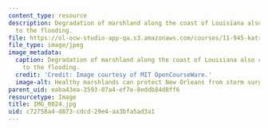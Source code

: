 ```yaml
---
content_type: resource
description: Degradation of marshland along the coast of Louisiana also contributed
  to the flooding.
file: https://ol-ocw-studio-app-qa.s3.amazonaws.com/courses/11-945-katrina-practicum-spring-2006/c72758a4d873cdcd29e4aa3bfa5ad3a1_IMG_0024.jpg
file_type: image/jpeg
image_metadata:
  caption: Degradation of marshland along the coast of Louisiana also contributed
    to the flooding.
  credit: 'Credit: Image courtesy of MIT OpenCourseWare.'
  image-alt: Healthy marshlands can protect New Orleans from storm surges.
parent_uid: eaba43ea-3593-07a4-ef7e-8eddb84d8ff6
resourcetype: Image
title: IMG_0024.jpg
uid: c72758a4-d873-cdcd-29e4-aa3bfa5ad3a1
---
```

